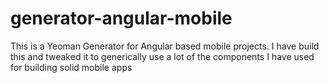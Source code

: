 generator-angular-mobile
========================

This is a Yeoman Generator for Angular based mobile projects.  I have build this and tweaked it to generically use a lot of the components I have used for building solid mobile apps 

